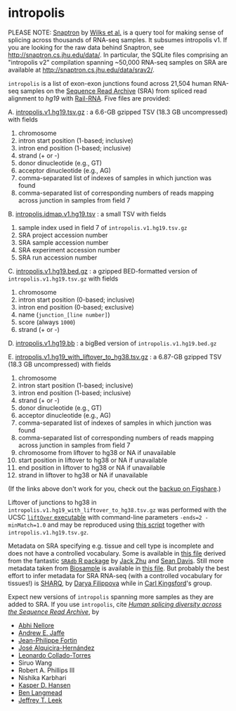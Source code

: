 # intropolis

PLEASE NOTE: [Snaptron](https://academic.oup.com/bioinformatics/article/34/1/114/4101942) by [Wilks et al.](https://academic.oup.com/bioinformatics/article/34/1/114/4101942) is a query tool for making sense of splicing across thousands of RNA-seq samples. It subsumes intropolis v1. If you are looking for the raw data behind Snaptron, see http://snaptron.cs.jhu.edu/data/. In particular, the SQLite files comprising an "intropolis v2" compilation spanning ~50,000 RNA-seq samples on SRA are available at http://snaptron.cs.jhu.edu/data/srav2/.

`intropolis` is a list of exon-exon junctions found across 21,504 human RNA-seq samples on the [Sequence Read Archive](http://www.ncbi.nlm.nih.gov/sra) (SRA) from spliced read alignment to *hg19* with [Rail-RNA](http://rail.bio). Five files are provided:

A. [intropolis.v1.hg19.tsv.gz](http://bit.ly/1SfBRTi) : a 6.6-GB gzipped TSV (18.3 GB uncompressed) with fields
  1. chromosome
  2. intron start position (1-based; inclusive)
  3. intron end position (1-based; inclusive)
  4. strand (+ or -)
  5. donor dinucleotide (e.g., GT)
  6. acceptor dinucleotide (e.g., AG)
  7. comma-separated list of indexes of samples in which junction was found
  8. comma-separated list of corresponding numbers of reads mapping across junction in samples from field 7

B. <a href="http://bit.ly/1PmKdpD" download>intropolis.idmap.v1.hg19.tsv</a> : a small TSV with fields
  1. sample index used in field 7 of `intropolis.v1.hg19.tsv.gz`
  2. SRA project accession number
  3. SRA sample accession number
  4. SRA experiment accession number
  5. SRA run accession number

C. <a href="http://bit.ly/2cmNHKB" download>intropolis.v1.hg19.bed.gz</a> : a gzipped BED-formatted version of `intropolis.v1.hg19.tsv.gz` with fields
  1. chromosome
  2. intron start position (0-based; inclusive)
  3. intron end position (0-based; exclusive)
  4. name (`junction_[line number]`)
  5. score (always `1000`)
  6. strand (+ or -)

D. <a href="http://bit.ly/2craEez" download>intropolis.v1.hg19.bb</a> : a bigBed version of `intropolis.v1.hg19.bed.gz`

E. [intropolis.v1.hg19_with_liftover_to_hg38.tsv.gz](http://bit.ly/2cEUnHJ) : a 6.87-GB gzipped TSV (18.3 GB uncompressed) with fields
  1. chromosome
  2. intron start position (1-based; inclusive)
  3. intron end position (1-based; inclusive)
  4. strand (+ or -)
  5. donor dinucleotide (e.g., GT)
  6. acceptor dinucleotide (e.g., AG)
  7. comma-separated list of indexes of samples in which junction was found
  8. comma-separated list of corresponding numbers of reads mapping across junction in samples from field 7
  9. chromosome from liftover to hg38 or NA if unavailable
  10. start position in liftover to hg38 or NA if unavailable
  11. end position in liftover to hg38 or NA if unavailable
  12. strand in liftover to hg38 or NA if unavailable

(If the links above don't work for you, check out the [backup on Figshare](https://figshare.com/articles/dataset/intropolis_exon-exon_junctions_across_publicly_available_RNA-seq_samples_on_the_Sequence_Read_Archive/3811680/1).)

Liftover of junctions to hg38 in `intropolis.v1.hg19_with_liftover_to_hg38.tsv.gz` was performed with the UCSC [`liftOver` executable](https://genome-store.ucsc.edu/) with command-line parameters `-ends=2 -minMatch=1.0` and may be reproduced using [this script]( https://github.com/nellore/runs/blob/master/sra/liftover_intropolis.py) together with `intropolis.v1.hg19.tsv.gz`.

Metadata on SRA specifying e.g. tissue and cell type is incomplete and does not have a controlled vocabulary. Some is available in [this file](http://verve.webfactional.com/misc/all_illumina_sra_for_human.tsv.gz) derived from the fantastic [`SRAdb` R package](https://bioconductor.org/packages/release/bioc/html/SRAdb.html) by [Jack Zhu](https://support.bioconductor.org/u/3338/) and [Sean Davis](http://watson.nci.nih.gov/~sdavis/). Still more metadata taken from [Biosample](http://www.ncbi.nlm.nih.gov/biosample/) is available in [this file](https://raw.githubusercontent.com/nellore/runs/master/sra/hg19/biosample_tags.tsv). But probably the best effort to infer metadata for SRA RNA-seq (with a controlled vocabulary for tissues!) is [SHARQ](http://sharq.compbio.cs.cmu.edu/), by [Darya Filippova](http://www.cs.cmu.edu/~dfilippo/) while in [Carl Kingsford](http://www.cs.cmu.edu/~ckingsf/)'s group.

Expect new versions of `intropolis` spanning more samples as they are added to SRA. If you use `intropolis`, cite [*Human splicing diversity across the Sequence Read Archive*](http://biorxiv.org/content/early/2016/01/29/038224), by

* [Abhi Nellore](http://nellore.github.io)
* [Andrew E. Jaffe](http://www.aejaffe.com/)
* [Jean-Philippe Fortin](http://jfortinbiostats.com/)
* [José Alquicira-Hernández](https://github.com/joseah)
* [Leonardo Collado-Torres](http://www.biostat.jhsph.edu/~lcollado/)
* Siruo Wang
* Robert A. Phillips III
* Nishika Karbhari
* [Kasper D. Hansen](http://www.hansenlab.org/)
* [Ben Langmead](http://www.langmead-lab.org/)
* [Jeffrey T. Leek](http://jtleek.com/)
